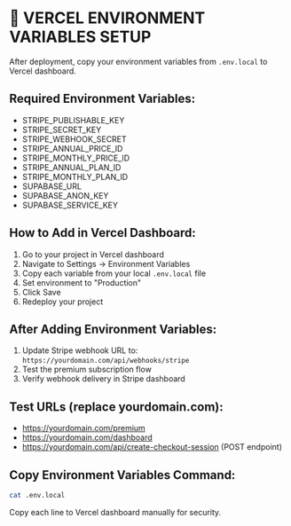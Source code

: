 # 🔐 VERCEL ENVIRONMENT VARIABLES SETUP

After deployment, copy your environment variables from `.env.local` to Vercel dashboard.

## Required Environment Variables:
- STRIPE_PUBLISHABLE_KEY
- STRIPE_SECRET_KEY  
- STRIPE_WEBHOOK_SECRET
- STRIPE_ANNUAL_PRICE_ID
- STRIPE_MONTHLY_PRICE_ID
- STRIPE_ANNUAL_PLAN_ID
- STRIPE_MONTHLY_PLAN_ID
- SUPABASE_URL
- SUPABASE_ANON_KEY
- SUPABASE_SERVICE_KEY

## How to Add in Vercel Dashboard:
1. Go to your project in Vercel dashboard
2. Navigate to Settings → Environment Variables
3. Copy each variable from your local `.env.local` file
4. Set environment to "Production" 
5. Click Save
6. Redeploy your project

## After Adding Environment Variables:
1. Update Stripe webhook URL to: `https://yourdomain.com/api/webhooks/stripe`
2. Test the premium subscription flow
3. Verify webhook delivery in Stripe dashboard

## Test URLs (replace yourdomain.com):
- https://yourdomain.com/premium
- https://yourdomain.com/dashboard  
- https://yourdomain.com/api/create-checkout-session (POST endpoint)

## Copy Environment Variables Command:
```bash
cat .env.local
```

Copy each line to Vercel dashboard manually for security.
